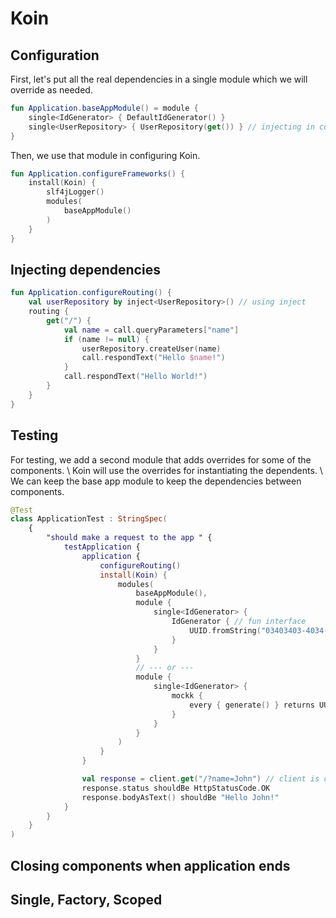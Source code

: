 # Koin

## Configuration

First, let's put all the real dependencies in a single module which we will override as needed.

```kotlin
fun Application.baseAppModule() = module {
    single<IdGenerator> { DefaultIdGenerator() }
    single<UserRepository> { UserRepository(get()) } // injecting in constructor
}
```

Then, we use that module in configuring Koin.

```kotlin
fun Application.configureFrameworks() {
    install(Koin) {
        slf4jLogger()
        modules(
            baseAppModule()
        )
    }
}
```

## Injecting dependencies

```kotlin
fun Application.configureRouting() {
    val userRepository by inject<UserRepository>() // using inject
    routing {
        get("/") {
            val name = call.queryParameters["name"]
            if (name != null) {
                userRepository.createUser(name)
                call.respondText("Hello $name!")
            }
            call.respondText("Hello World!")
        }
    }
}
```

## Testing

For testing, we add a second module that adds overrides for some of the components. \\
Koin will use the overrides for instantiating the dependents. \\
We can keep the base app module to keep the dependencies between components.

```kotlin
@Test
class ApplicationTest : StringSpec(
    {
        "should make a request to the app " {
            testApplication {
                application {
                    configureRouting()
                    install(Koin) {
                        modules(
                            baseAppModule(),
                            module {
                                single<IdGenerator> { 
                                    IdGenerator { // fun interface
                                        UUID.fromString("03403403-4034-453e-b564-193a706dbaa8") 
                                    } 
                                }
                            } 
                            // --- or --- 
                            module {
                                single<IdGenerator> {
                                    mockk {
                                        every { generate() } returns UUID.randomUUID()
                                    }
                                }
                            }
                        )
                    }
                }

                val response = client.get("/?name=John") // client is coming from testApplication
                response.status shouldBe HttpStatusCode.OK
                response.bodyAsText() shouldBe "Hello John!"
            }
        }
    }
)
```

## Closing components when application ends

## Single, Factory, Scoped
